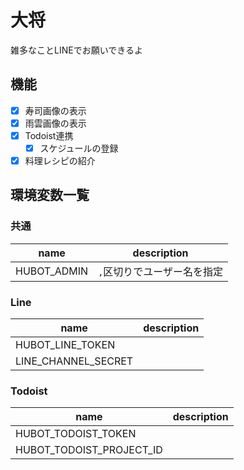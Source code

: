 # 大将
雑多なことLINEでお願いできるよ

## 機能
- [x] 寿司画像の表示
- [x] 雨雲画像の表示
- [x] Todoist連携
  - [x] スケジュールの登録
- [x] 料理レシピの紹介

## 環境変数一覧
### 共通
| name | description |
| --- | --- |
| HUBOT_ADMIN | `,`区切りでユーザー名を指定 |

### Line
| name | description |
| --- | --- |
| HUBOT_LINE_TOKEN | |
| LINE_CHANNEL_SECRET | |

### Todoist
| name | description |
| --- | --- |
| HUBOT_TODOIST_TOKEN | |
| HUBOT_TODOIST_PROJECT_ID | |